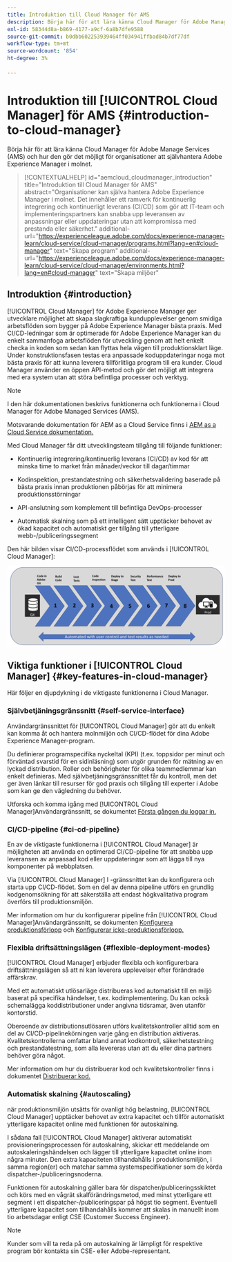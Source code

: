 ```yaml
---
title: Introduktion till Cloud Manager för AMS
description: Börja här för att lära känna Cloud Manager för Adobe Managed Services (AMS) och hur den gör det möjligt för organisationer att självhantera Adobe Experience Manager i molnet.
exl-id: 58344d8a-b869-4177-a9cf-6a8b7dfe9588
source-git-commit: b0dbb602253939464ff034941ffbad84b7df77df
workflow-type: tm+mt
source-wordcount: '854'
ht-degree: 3%

---
```



# Introduktion till [!UICONTROL Cloud Manager] för AMS {#introduction-to-cloud-manager}

Börja här för att lära känna Cloud Manager för Adobe Manage Services (AMS) och hur den gör det möjligt för organisationer att självhantera Adobe Experience Manager i molnet.

>[!CONTEXTUALHELP]
>id="aemcloud_cloudmanager_introduction"
>title="Introduktion till Cloud Manager för AMS"
>abstract="Organisationer kan själva hantera Adobe Experience Manager i molnet. Det innehåller ett ramverk för kontinuerlig integrering och kontinuerligt leverans (CI/CD) som gör att IT-team och implementeringspartners kan snabba upp leveransen av anpassningar eller uppdateringar utan att kompromissa med prestanda eller säkerhet."
>additional-url="https://experienceleague.adobe.com/docs/experience-manager-learn/cloud-service/cloud-manager/programs.html?lang=en#cloud-manager" text="Skapa program"
>additional-url="https://experienceleague.adobe.com/docs/experience-manager-learn/cloud-service/cloud-manager/environments.html?lang=en#cloud-manager" text="Skapa miljöer"

## Introduktion {#introduction}

[!UICONTROL Cloud Manager] för Adobe Experience Manager ger utvecklare möjlighet att skapa slagkraftiga kundupplevelser genom smidiga arbetsflöden som bygger på Adobe Experience Manager bästa praxis. Med CI/CD-ledningar som är optimerade för Adobe Experience Manager kan du enkelt sammanfoga arbetsflöden för utveckling genom att helt enkelt checka in koden som sedan kan flyttas hela vägen till produktionsklart läge. Under konstruktionsfasen testas era anpassade koduppdateringar noga mot bästa praxis för att kunna leverera tillförlitliga program till era kunder. Cloud Manager använder en öppen API-metod och gör det möjligt att integrera med era system utan att störa befintliga processer och verktyg.

>[!NOTE]
>
>I den här dokumentationen beskrivs funktionerna och funktionerna i Cloud Manager för Adobe Managed Services (AMS).
>
>Motsvarande dokumentation för AEM as a Cloud Service finns i [AEM as a Cloud Service dokumentation.](https://experienceleague.adobe.com/docs/experience-manager-cloud-service/implementing/home.html)

Med Cloud Manager får ditt utvecklingsteam tillgång till följande funktioner:

* Kontinuerlig integrering/kontinuerlig leverans (CI/CD) av kod för att minska time to market från månader/veckor till dagar/timmar

* Kodinspektion, prestandatestning och säkerhetsvalidering baserade på bästa praxis innan produktionen påbörjas för att minimera produktionsstörningar

* API-anslutning som komplement till befintliga DevOps-processer

* Automatisk skalning som på ett intelligent sätt upptäcker behovet av ökad kapacitet och automatiskt ger tillgång till ytterligare webb-/publiceringssegment

Den här bilden visar CI/CD-processflödet som används i [!UICONTROL Cloud Manager]:

![CI/CD-flöde](/help/assets/screen_shot_2018-05-12at73843pm.png)

## Viktiga funktioner i [!UICONTROL Cloud Manager] {#key-features-in-cloud-manager}

Här följer en djupdykning i de viktigaste funktionerna i Cloud Manager.

### Självbetjäningsgränssnitt {#self-service-interface}

Användargränssnittet för [!UICONTROL Cloud Manager] gör att du enkelt kan komma åt och hantera molnmiljön och CI/CD-flödet för dina Adobe Experience Manager-program.

Du definierar programspecifika nyckeltal (KPI) (t.ex. toppsidor per minut och förväntad svarstid för en sidinläsning) som utgör grunden för mätning av en lyckad distribution. Roller och behörigheter för olika teammedlemmar kan enkelt definieras. Med självbetjäningsgränssnittet får du kontroll, men det ger även länkar till resurser för god praxis och tillgång till experter i Adobe som kan ge den vägledning du behöver.

Utforska och komma igång med [!UICONTROL Cloud Manager]Användargränssnitt, se dokumentet [Första gången du loggar in.](/help/getting-started/first-time-login.md)

### CI/CD-pipeline {#ci-cd-pipeline}

En av de viktigaste funktionerna i [!UICONTROL Cloud Manager] är möjligheten att använda en optimerad CI/CD-pipeline för att snabba upp leveransen av anpassad kod eller uppdateringar som att lägga till nya komponenter på webbplatsen.

Via [!UICONTROL Cloud Manager] I -gränssnittet kan du konfigurera och starta upp CI/CD-flödet. Som en del av denna pipeline utförs en grundlig kodgenomsökning för att säkerställa att endast högkvalitativa program överförs till produktionsmiljön.

Mer information om hur du konfigurerar pipeline från [!UICONTROL Cloud Manager]Användargränssnitt, se dokumenten [Konfigurera produktionsförlopp](/help/using/production-pipelines.md) och [Konfigurerar icke-produktionsförlopp.](/help/using/non-production-pipelines.md)

### Flexibla driftsättningslägen {#flexible-deployment-modes}

[!UICONTROL Cloud Manager] erbjuder flexibla och konfigurerbara driftsättningslägen så att ni kan leverera upplevelser efter förändrade affärskrav.

Med ett automatiskt utlösarläge distribueras kod automatiskt till en miljö baserat på specifika händelser, t.ex. kodimplementering. Du kan också schemalägga koddistributioner under angivna tidsramar, även utanför kontorstid.

Oberoende av distributionsutlösaren utförs kvalitetskontroller alltid som en del av CI/CD-pipelinekörningen varje gång en distribution aktiveras. Kvalitetskontrollerna omfattar bland annat kodkontroll, säkerhetstestning och prestandatestning, som alla levereras utan att du eller dina partners behöver göra något.

Mer information om hur du distribuerar kod och kvalitetskontroller finns i dokumentet [Distribuerar kod.](/help/using/code-deployment.md)

### Automatisk skalning {#autoscaling}

när produktionsmiljön utsätts för ovanligt hög belastning, [!UICONTROL Cloud Manager] upptäcker behovet av extra kapacitet och tillför automatiskt ytterligare kapacitet online med funktionen för autoskalning.

I sådana fall [!UICONTROL Cloud Manager] aktiverar automatiskt provisioneringsprocessen för autoskalning, skickar ett meddelande om autoskaleringshändelsen och lägger till ytterligare kapacitet online inom några minuter. Den extra kapaciteten tillhandahålls i produktionsmiljön, i samma region(er) och matchar samma systemspecifikationer som de körda dispatcher-/publiceringsnoderna.

Funktionen för autoskalning gäller bara för dispatcher/publiceringsskiktet och körs med en vågrät skalförändringsmetod, med minst ytterligare ett segment i ett dispatcher-/publiceringspar på högst tio segment. Eventuell ytterligare kapacitet som tillhandahålls kommer att skalas in manuellt inom tio arbetsdagar enligt CSE (Customer Success Engineer).

>[!NOTE]
>
>Kunder som vill ta reda på om autoskalning är lämpligt för respektive program bör kontakta sin CSE- eller Adobe-representant.
